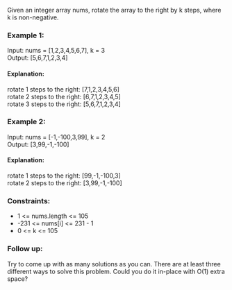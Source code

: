 Given an integer array nums, rotate the array to the right by k steps, where k is non-negative.

### Example 1:

Input: nums = [1,2,3,4,5,6,7], k = 3  
Output: [5,6,7,1,2,3,4]  
#### Explanation:  
rotate 1 steps to the right: [7,1,2,3,4,5,6]  
rotate 2 steps to the right: [6,7,1,2,3,4,5]  
rotate 3 steps to the right: [5,6,7,1,2,3,4]

### Example 2:

Input: nums = [-1,-100,3,99], k = 2  
Output: [3,99,-1,-100]  
#### Explanation:  
rotate 1 steps to the right: [99,-1,-100,3]  
rotate 2 steps to the right: [3,99,-1,-100]  


### Constraints:

- 1 <= nums.length <= 105
- -231 <= nums[i] <= 231 - 1
- 0 <= k <= 105


### Follow up:

Try to come up with as many solutions as you can. There are at least three different ways to solve this problem.
Could you do it in-place with O(1) extra space?